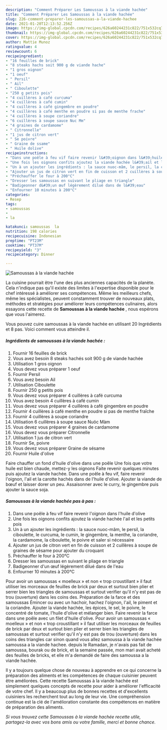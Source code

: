 ```yaml
---
description: "Comment Préparer Les Samoussas à la viande hachée"
title: "Comment Préparer Les Samoussas à la viande hachée"
slug: 226-comment-preparer-les-samoussas-a-la-viande-hachee
date: 2021-01-20T12:13:52.256Z
image: https://img-global.cpcdn.com/recipes/626a60244231c822/751x532cq70/samoussas-a-la-viande-hachee-photo-principale-de-la-recette.jpg
thumbnail: https://img-global.cpcdn.com/recipes/626a60244231c822/751x532cq70/samoussas-a-la-viande-hachee-photo-principale-de-la-recette.jpg
cover: https://img-global.cpcdn.com/recipes/626a60244231c822/751x532cq70/samoussas-a-la-viande-hachee-photo-principale-de-la-recette.jpg
author: Mattie Munoz
ratingvalue: 4
reviewcount: 6
recipeingredient:
- "16 feuilles de brick"
- "8 steaks hachs soit 900 g de viande hache"
- "1 gros oignon"
- "1 oeuf"
- " Persil"
- " Ail"
- " Ciboulette"
- "250 g petits pois"
- "4 cuillères à café curcuma"
- "4 cuillères à café cumin"
- "4 cuillères à café gingembre en poudre"
- "4 cuillères à café menthe en poudre si pas de menthe frache"
- "4 cuillères à soupe coriandre"
- "6 cuillères à soupe sauce Nuc Mm"
- "4 graines de cardamome"
- " Citronnelle"
- "1 jus de citron vert"
- " Se poivre"
- " Graine de ssame"
- " Huile dolive"
recipeinstructions:
- "Dans une poêle à feu vif faire revenir l&#39;oignon dans l&#39;huile d&#39;olive"
- "Une fois les oignons confits ajoutez la viande hachée l&#39;ail et les petits pois"
- "Un à un ajouter les ingrédients : la sauce nuoc-mâm, le persil, la ciboulette, le curcuma, le cumin, le gingembre, la menthe, la coriandre, la cardamome, la ciboulette, le poivre et saler si nécessaire"
- "Ajouter un jus de citron vert en fin de cuisson et 2 cuillères à soupe de graines de sésame pour ajouter du croquant"
- "Préchauffer le four à 200°C"
- "Dresser les samoussas en suivant le pliage en triangle"
- "Badigeonner d&#39;un œuf légèrement dilué dans de l&#39;eau"
- "Enfourner 10 minutes à 200°C"
categories:
- Resep
tags:
- samoussas
- 
- la

katakunci: samoussas  la 
nutrition: 198 calories
recipecuisine: Indonesian
preptime: "PT23M"
cooktime: "PT37M"
recipeyield: "3"
recipecategory: Dinner

---
```



![Samoussas à la viande hachée](https://img-global.cpcdn.com/recipes/626a60244231c822/751x532cq70/samoussas-a-la-viande-hachee-photo-principale-de-la-recette.jpg)

La cuisine pourrait être l'une des plus anciennes capacités de la planète. Cela n'indique pas qu'il existe des limites à l'expertise disponible pour le chef intéressé à améliorer ses compétences. Même les meilleurs chefs, même les spécialistes, peuvent constamment trouver de nouveaux plats, méthodes et stratégies pour améliorer leurs compétences culinaires, alors essayons cette recette de <strong> Samoussas à la viande hachée </strong>, nous espérons que vous l'aimerez.

<!--inarticleads1-->

Vous pouvez cuire samoussas à la viande hachée en utilisant 20 Ingrédients et 8 pas. Voici comment vous atteindre il.

##### Ingrédients de samoussas à la viande hachée :

1. Fournir 16 feuilles de brick
1. Vous avez besoin 8 steaks hachés soit 900 g de viande hachée
1. Utilisation 1 gros oignon
1. Vous devez vous préparer 1 oeuf
1. Fournir  Persil
1. Vous avez besoin  Ail
1. Utilisation  Ciboulette
1. Fournir 250 g petits pois
1. Vous devez vous préparer 4 cuillères à café curcuma
1. Vous avez besoin 4 cuillères à café cumin
1. Vous devez vous préparer 4 cuillères à café gingembre en poudre
1. Fournir 4 cuillères à café menthe en poudre si pas de menthe fraîche
1. Fournir 4 cuillères à soupe coriandre
1. Utilisation 6 cuillères à soupe sauce Nuöc Màm
1. Vous devez vous préparer 4 graines de cardamome
1. Vous devez vous préparer  Citronnelle
1. Utilisation 1 jus de citron vert
1. Fournir  Se, poivre
1. Vous devez vous préparer  Graine de sésame
1. Fournir  Huile d&#39;olive


Faire chauffer un fond d&#39;huile d&#39;olive dans une poêle Une fois que votre huile est bien chaude, mettez-y les oignons Faite revenir quelques minutes puis ajoutez la viande hachée. Dans une poêle à feu vif, faire revenir l&#39;oignon, l&#39;ail et la carotte hachés dans de l&#39;huile d&#39;olive. Ajouter la viande de bœuf et laisser dorer un peu. Assaisonner avec le curry, le gingembre puis ajouter la sauce soja. 

<!--inarticleads2-->

##### Samoussas à la viande hachée pas à pas :

1. Dans une poêle à feu vif faire revenir l&#39;oignon dans l&#39;huile d&#39;olive
1. Une fois les oignons confits ajoutez la viande hachée l&#39;ail et les petits pois
1. Un à un ajouter les ingrédients : la sauce nuoc-mâm, le persil, la ciboulette, le curcuma, le cumin, le gingembre, la menthe, la coriandre, la cardamome, la ciboulette, le poivre et saler si nécessaire
1. Ajouter un jus de citron vert en fin de cuisson et 2 cuillères à soupe de graines de sésame pour ajouter du croquant
1. Préchauffer le four à 200°C
1. Dresser les samoussas en suivant le pliage en triangle
1. Badigeonner d&#39;un œuf légèrement dilué dans de l&#39;eau
1. Enfourner 10 minutes à 200°C


Pour avoir un samoussas « moelleux » et non « trop croustillant » il faut utiliser les morceaux de feuilles de brick par deux et surtout bien plier et serrer bien les triangles de samoussas et surtout verifier qu&#39;il n&#39;y est pas de trou (ouverture) dans les coins des. Préparation de la farce et des samoussas Émincer ou avec un hachoir, hachez l&#39;oignon, l&#39;ail, le piment et la coriandre. Ajouter la viande hachée, les épices, le sel, le poivre, le concentré de tomate, l&#39;huile d&#39;olive et mélanger bien. Faire revenir la farce dans une poêle avec un filet d&#39;huile d&#39;olive. Pour avoir un samoussas « moelleux » et non « trop croustillant » il faut utiliser les morceaux de feuilles de brick par deux et surtout bien plier et serrer bien les triangles de samoussas et surtout verifier qu&#39;il n&#39;y est pas de trou (ouverture) dans les coins des triangles car sinon quand vous allez samoussa à la viande hachée samoussa a la viande hachee. depuis le Ramadan, je n&#39;avais pas fait de samoussa, bourak ou de brick, et la semaine passée, mon mari avait acheté des feuilles de bricks, et elle m&#39;a demandé de faire des samoussa a la viande hachée. 

<!--inarticleads1-->

<p>
Il y a toujours quelque chose de nouveau à apprendre en ce qui concerne la préparation des aliments et les compétences de chaque cuisinier peuvent être améliorées. Cette recette Samoussas à la viande hachée est simplement quelques concepts de recette pour aider à améliorer l'efficacité de votre chef. Il y a beaucoup plus de bonnes recettes et d'excellents cuisiniers les recherchent tout au long de leur vie. Une compréhension continue est la clé de l'amélioration constante des compétences en matière de préparation des aliments.
</p>

<p>
<i>Si vous trouvez cette Samoussas à la viande hachée recette utile, partagez-la avec vos bons amis ou votre famille, merci et bonne chance.</i>
</p>
